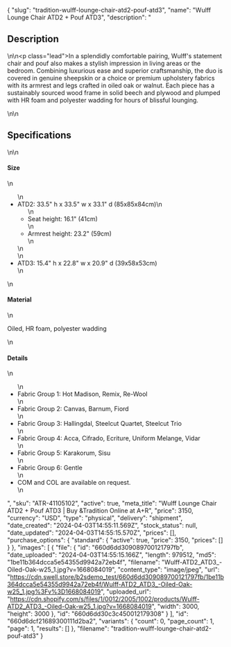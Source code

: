 {
  "slug": "tradition-wulff-lounge-chair-atd2-pouf-atd3",
  "name": "Wulff Lounge Chair ATD2 + Pouf ATD3",
  "description": "<h2>Description</h2>\n<!-- split -->\n<p class=\"lead\">In a splendidly comfortable pairing, Wulff's statement chair and pouf also makes a stylish impression in living areas or the bedroom. Combining luxurious ease and superior craftsmanship, the duo is covered in genuine sheepskin or a choice or premium upholstery fabrics with its armrest and legs crafted in oiled oak or walnut. Each piece has a sustainably sourced wood frame in solid beech and plywood and plumped with HR foam and polyester wadding for hours of blissful lounging. </p>\n<!-- split -->\n<h2>Specifications</h2>\n<!-- split -->\n<h4>Size</h4>\n<ul>\n<li>ATD2: 33.5\" h x 33.5\" w x 33.1\" d (85x85x84cm)\n<ul>\n<li>Seat height: 16.1\" (41cm)</li>\n<li>Armrest height: 23.2\" (59cm)</li>\n</ul>\n</li>\n<li>ATD3: 15.4\" h x 22.8\" w x 20.9\" d (39x58x53cm)</li>\n</ul>\n<h4>Material</h4>\n<p>Oiled, HR foam, polyester wadding</p>\n<h4>Details</h4>\n<ul>\n<li>Fabric Group 1: Hot Madison, Remix, Re-Wool</li>\n<li>Fabric Group 2: Canvas, Barnum, Fiord</li>\n<li>Fabric Group 3: Hallingdal, Steelcut Quartet, Steelcut Trio</li>\n<li>Fabric Group 4: Acca, Cifrado, Ecriture, Uniform Melange, Vidar</li>\n<li>Fabric Group 5: Karakorum, Sisu</li>\n<li>Fabric Group 6: Gentle</li>\n<li>COM and COL are available on request.</li>\n</ul>",
  "sku": "ATR-41105102",
  "active": true,
  "meta_title": "Wulff Lounge Chair ATD2 + Pouf ATD3 | Buy &Tradition Online at A+R",
  "price": 3150,
  "currency": "USD",
  "type": "physical",
  "delivery": "shipment",
  "date_created": "2024-04-03T14:55:11.569Z",
  "stock_status": null,
  "date_updated": "2024-04-03T14:55:15.570Z",
  "prices": [],
  "purchase_options": {
    "standard": {
      "active": true,
      "price": 3150,
      "prices": []
    }
  },
  "images": [
    {
      "file": {
        "id": "660d6dd309089700121797fb",
        "date_uploaded": "2024-04-03T14:55:15.166Z",
        "length": 979512,
        "md5": "1be11b364dcca5e54355d9942a72eb4f",
        "filename": "Wulff-ATD2_ATD3_-Oiled-Oak-w25_1.jpg?v=1668084019",
        "content_type": "image/jpeg",
        "url": "https://cdn.swell.store/b2sdemo_test/660d6dd309089700121797fb/1be11b364dcca5e54355d9942a72eb4f/Wulff-ATD2_ATD3_-Oiled-Oak-w25_1.jpg%3Fv%3D1668084019",
        "uploaded_url": "https://cdn.shopify.com/s/files/1/0012/2005/1002/products/Wulff-ATD2_ATD3_-Oiled-Oak-w25_1.jpg?v=1668084019",
        "width": 3000,
        "height": 3000
      },
      "id": "660d6dd30c3c450012179308"
    }
  ],
  "id": "660d6dcf21689300111d2ba2",
  "variants": {
    "count": 0,
    "page_count": 1,
    "page": 1,
    "results": []
  },
  "filename": "tradition-wulff-lounge-chair-atd2-pouf-atd3"
}